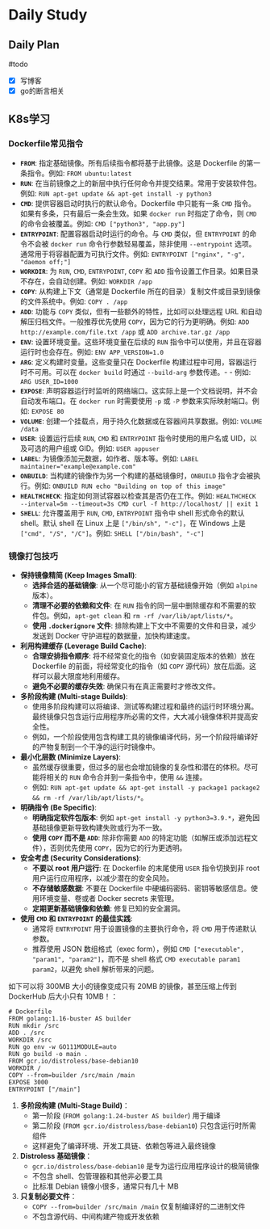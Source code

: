 # Daily Study
## Daily Plan
#todo
- [x] 写博客
- [x] go的断言相关
## K8s学习
### Dockerfile常见指令
- **`FROM`**: 指定基础镜像。所有后续指令都将基于此镜像。这是 Dockerfile 的第一条指令。例如: `FROM ubuntu:latest`
- **`RUN`**: 在当前镜像之上的新层中执行任何命令并提交结果。常用于安装软件包。例如: `RUN apt-get update && apt-get install -y python3`
- **`CMD`**: 提供容器启动时执行的默认命令。Dockerfile 中只能有一条 `CMD` 指令。如果有多条，只有最后一条会生效。如果 `docker run` 时指定了命令，则 `CMD` 的命令会被覆盖。例如: `CMD ["python3", "app.py"]`
- **`ENTRYPOINT`**: 配置容器启动时运行的命令。与 `CMD` 类似，但 `ENTRYPOINT` 的命令不会被 `docker run` 命令行参数轻易覆盖，除非使用 `--entrypoint` 选项。通常用于将容器配置为可执行文件。例如: `ENTRYPOINT ["nginx", "-g", "daemon off;"]`
- **`WORKDIR`**: 为 `RUN`, `CMD`, `ENTRYPOINT`, `COPY` 和 `ADD` 指令设置工作目录。如果目录不存在，会自动创建。例如: `WORKDIR /app`
- **`COPY`**: 从构建上下文（通常是 Dockerfile 所在的目录）复制文件或目录到镜像的文件系统中。例如: `COPY . /app`
- **`ADD`**: 功能与 `COPY` 类似，但有一些额外的特性，比如可以处理远程 URL 和自动解压归档文件。一般推荐优先使用 `COPY`，因为它的行为更明确。例如: `ADD http://example.com/file.txt /app` 或 `ADD archive.tar.gz /app`
- **`ENV`**: 设置环境变量。这些环境变量在后续的 `RUN` 指令中可以使用，并且在容器运行时也会存在。例如: `ENV APP_VERSION=1.0`
- **`ARG`**: 定义构建时变量。这些变量只在 Dockerfile 构建过程中可用，容器运行时不可用。可以在 `docker build` 时通过 `--build-arg` 参数传递。- - 例如: `ARG USER_ID=1000`
- **`EXPOSE`**: 声明容器运行时监听的网络端口。这实际上是一个文档说明，并不会自动发布端口。在 `docker run` 时需要使用 `-p` 或 `-P` 参数来实际映射端口。例如: `EXPOSE 80`
- **`VOLUME`**: 创建一个挂载点，用于持久化数据或在容器间共享数据。例如: `VOLUME /data`
- **`USER`**: 设置运行后续 `RUN`, `CMD` 和 `ENTRYPOINT` 指令时使用的用户名或 UID，以及可选的用户组或 GID。例如: `USER appuser`
-  **`LABEL`**: 为镜像添加元数据，如作者、版本等。例如: `LABEL maintainer="example@example.com"`
- **`ONBUILD`**: 当构建的镜像作为另一个构建的基础镜像时，`ONBUILD` 指令才会被执行。例如: `ONBUILD RUN echo "Building on top of this image"`
- **`HEALTHCHECK`**: 指定如何测试容器以检查其是否仍在工作。例如: `HEALTHCHECK --interval=5m --timeout=3s CMD curl -f http://localhost/ || exit 1`
- **`SHELL`**: 允许覆盖用于 `RUN`, `CMD`, `ENTRYPOINT` 指令中 shell 形式命令的默认 shell。默认 shell 在 Linux 上是 `["/bin/sh", "-c"]`，在 Windows 上是 `["cmd", "/S", "/C"]`。例如: `SHELL ["/bin/bash", "-c"]`
### 镜像打包技巧
- **保持镜像精简 (Keep Images Small)**:
    - **选择合适的基础镜像**: 从一个尽可能小的官方基础镜像开始（例如 `alpine` 版本）。
    - **清理不必要的依赖和文件**: 在 `RUN` 指令的同一层中删除缓存和不需要的软件包。例如，`apt-get clean` 和 `rm -rf /var/lib/apt/lists/*`。
    - **使用 `.dockerignore` 文件**: 排除构建上下文中不需要的文件和目录，减少发送到 Docker 守护进程的数据量，加快构建速度。
- **利用构建缓存 (Leverage Build Cache)**:
    - **合理安排指令顺序**: 将不经常变化的指令（如安装固定版本的依赖）放在 Dockerfile 的前面，将经常变化的指令（如 `COPY` 源代码）放在后面。这样可以最大限度地利用缓存。
    - **避免不必要的缓存失效**: 确保只有在真正需要时才修改文件。
- **多阶段构建 (Multi-stage Builds)**:
    - 使用多阶段构建可以将编译、测试等构建过程和最终的运行时环境分离。最终镜像只包含运行应用程序所必需的文件，大大减小镜像体积并提高安全性。
    - 例如，一个阶段使用包含构建工具的镜像编译代码，另一个阶段将编译好的产物复制到一个干净的运行时镜像中。
- **最小化层数 (Minimize Layers)**:
    - 虽然缓存很重要，但过多的层也会增加镜像的复杂性和潜在的体积。尽可能将相关的 `RUN` 命令合并到一条指令中，使用 `&&` 连接。
    - 例如: `RUN apt-get update && apt-get install -y package1 package2 && rm -rf /var/lib/apt/lists/*`。
- **明确指令 (Be Specific)**:
    - **明确指定软件包版本**: 例如 `apt-get install -y python3=3.9.*`，避免因基础镜像更新导致构建失败或行为不一致。
    - **使用 `COPY` 而不是 `ADD`**: 除非你需要 `ADD` 的特定功能（如解压或添加远程文件），否则优先使用 `COPY`，因为它的行为更透明。
- **安全考虑 (Security Considerations)**:
    - **不要以 root 用户运行**: 在 Dockerfile 的末尾使用 `USER` 指令切换到非 root 用户运行应用程序，以减少潜在的安全风险。
    - **不存储敏感数据**: 不要在 Dockerfile 中硬编码密码、密钥等敏感信息。使用环境变量、卷或者 Docker secrets 来管理。
    - **定期更新基础镜像和依赖**: 修复已知的安全漏洞。
- **使用 `CMD` 和 `ENTRYPOINT` 的最佳实践**:
    - 通常将 `ENTRYPOINT` 用于设置镜像的主要执行命令，将 `CMD` 用于传递默认参数。
    - 推荐使用 JSON 数组格式（exec form），例如 `CMD ["executable", "param1", "param2"]`，而不是 shell 格式 `CMD executable param1 param2`，以避免 shell 解析带来的问题。

如下可以将 300MB 大小的镜像变成只有 20MB 的镜像，甚至压缩上传到 DockerHub 后大小只有 10MB！：
```
# Dockerfile 
FROM golang:1.16-buster AS builder 
RUN mkdir /src 
ADD . /src 
WORKDIR /src 
RUN go env -w GO111MODULE=auto 
RUN go build -o main . 
FROM gcr.io/distroless/base-debian10 
WORKDIR / 
COPY --from=builder /src/main /main 
EXPOSE 3000 
ENTRYPOINT ["/main"]
```

1. **多阶段构建 (Multi-Stage Build)**：
    - 第一阶段 (`FROM golang:1.24-buster AS builder`) 用于编译
    - 第二阶段 (`FROM gcr.io/distroless/base-debian10`) 只包含运行时所需组件
    - 这样避免了编译环境、开发工具链、依赖包等进入最终镜像
2. **Distroless 基础镜像**：
    - `gcr.io/distroless/base-debian10` 是专为运行应用程序设计的极简镜像
    - 不包含 shell、包管理器和其他非必要工具
    - 比标准 Debian 镜像小很多，通常只有几十 MB
3. **只复制必要文件**：
    - `COPY --from=builder /src/main /main` 仅复制编译好的二进制文件
    - 不包含源代码、中间构建产物或开发依赖